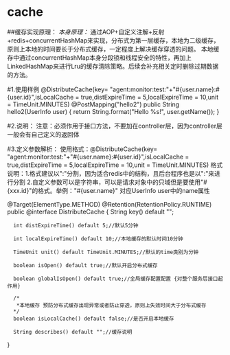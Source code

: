 # cache
 ##缓存实现原理：
   *本身原理：*
      通过AOP+自定义注解+反射+redis+concurrentHashMap来实现，分布式为第一层缓存，本地为二级缓存，原则上本地的时间要长于分布式缓存，一定程度上解决缓存穿透的问题。
      本地缓存中通过concurrentHashMap本身分段锁和线程安全的特性，再加上LinkedHashMap来进行Lru的缓存清除策略。后续会补充相关定时删除过期数据的方法。


#1.使用样例
    @DistributeCache(key= "agent:monitor:test:"+"#{user.name}:#{user.id}",isLocalCache = true,distExpireTime = 5,localExpireTime = 10,unit = TimeUnit.MINUTES)
    @PostMapping("hello2")
    public String hello2(UserInfo user) {
        return String.format("Hello %s!", user.getName());
    }
    
    
#2.说明：
   注意：必须作用于接口方法，不要加在controller层，因为controller层一般会有自己定义的返回体
   
   
#3.定义参数解析：
   使用格式：@DistributeCache(key= "agent:monitor:test:"+"#{user.name}:#{user.id}",isLocalCache = true,distExpireTime = 5,localExpireTime = 10,unit = TimeUnit.MINUTES)
   格式说明：1.格式建议以":"分割，因为适合redis中的结构，且后台程序也是以":"来进行分割
             2.自定义参数可以是字符串，可以是请求对象中的只域但是要使用"#{xxx.id}"的格式。举例："#{user.name}" 对应UserInfo user中的name属性
             
   @Target(ElementType.METHOD)
   @Retention(RetentionPolicy.RUNTIME)
   public @interface DistributeCache {
      String key() default "";

      int distExpireTime() default 5;//默认5分钟

      int localExpireTime() default 10;//本地缓存的默认时间10分钟

      TimeUnit unit() default TimeUnit.MINUTES;//默认的time类别为分钟

      boolean isOpen() default true;//默认开启分布式缓存

      boolean globalIsOpen() default true;//全局缓存配置配置 {对整个服务层接口起作用}

      /*
       *本地缓存 预防分布式缓存出现异常或者防止穿透，原则上失效时间大于分布式缓存
      */
      boolean isLocalCache() default false;//是否开启本地缓存

      String describes() default "";//缓存说明
}
